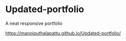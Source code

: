 # Updated-portfolio
A neat responsive portfolio

 https://manojputhalapattu.github.io/Updated-portfolio/
 
 
